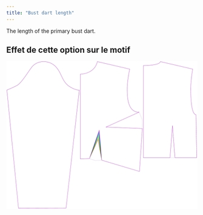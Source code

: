 ```yaml
---
title: "Bust dart length"
---
```


The length of the primary bust dart.

## Effet de cette option sur le motif

![This image shows the effect of this option by superimposing several variants that have a different value for this option](breanna_primarybustdartlength_sample.svg "Effect of this option on the pattern")
